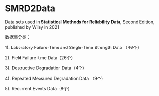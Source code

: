 # SMRD2Data
Data sets used in **Statistical Methods for Reliability Data**, Second Edition, published by Wiley in 2021

数据集分类： 

1). Laboratory Failure-Time and Single-Time Strength Data （46个） 

2). Field Failure-time Data（26个） 

3). Destructive Degradation Data（4个） 

4). Repeated Measured Degradation Data （9个） 

5). Recurrent Events Data（8个）
